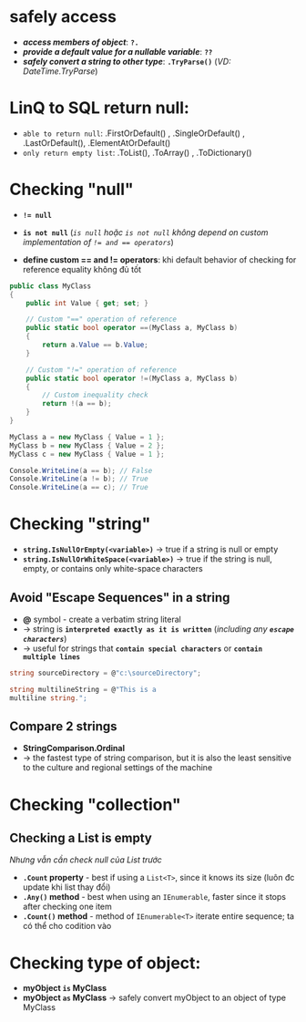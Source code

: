 # safely access 
* **_access members of object_**: **`?.`**
* **_provide a default value for a nullable variable_**: **`??`**
* **_safely convert a string to other type_**: **`.TryParse()`** (_VD: DateTime.TryParse_)

# LinQ to SQL return null:
* `able to return null`: .FirstOrDefault() , .SingleOrDefault() , .LastOrDefault(), .ElementAtOrDefault()
* `only return empty list`: .ToList(), .ToArray() , .ToDictionary()

# Checking "null"
* **`!= null`** 
* **`is not null`** (_`is null` hoặc `is not null` không depend on custom implementation of `!= and == operators`_)

* **define custom == and != operators**: khi default behavior of checking for reference equality không đủ tốt 
```cs
public class MyClass
{
    public int Value { get; set; }

    // Custom "==" operation of reference
    public static bool operator ==(MyClass a, MyClass b)
    {
        return a.Value == b.Value;
    }

    // Custom "!=" operation of reference
    public static bool operator !=(MyClass a, MyClass b)
    {
        // Custom inequality check
        return !(a == b);
    }
}

MyClass a = new MyClass { Value = 1 };
MyClass b = new MyClass { Value = 2 };
MyClass c = new MyClass { Value = 1 };

Console.WriteLine(a == b); // False
Console.WriteLine(a != b); // True
Console.WriteLine(a == c); // True
```

# Checking "string"
* **`string.IsNullOrEmpty(<variable>)`** -> true if a string is null or empty
* **`string.IsNullOrWhiteSpace(<variable>)`** -> true if the string is null, empty, or contains only white-space characters

## Avoid "Escape Sequences" in a string
* **@** symbol - create a verbatim string literal
* -> string is **`interpreted exactly as it is written`** (_including any **`escape characters`**_)
* -> useful for strings that **`contain special characters`** or **`contain multiple lines`**
```cs
string sourceDirectory = @"c:\sourceDirectory"; 

string multilineString = @"This is a
multiline string.";
```

## Compare 2 strings
* **StringComparison.Ordinal**
* -> the fastest type of string comparison, but it is also the least sensitive to the culture and regional settings of the machine

# Checking "collection"
## Checking a List<T> is empty 
_Nhưng vẫn cần check null của List<T> trước_

* **`.Count` property** - best if using a `List<T>`, since it knows its size (luôn đc update khi list thay đổi)
* **`.Any()` method** - best when using an `IEnumerable`, faster since it stops after checking one item
* **`.Count()` method** - method of `IEnumerable<T>` iterate entire sequence; ta có thể cho codition vào 

# Checking type of object:
* **myObject `is` MyClass**
* **myObject `as` MyClass** -> safely convert myObject to an object of type MyClass



